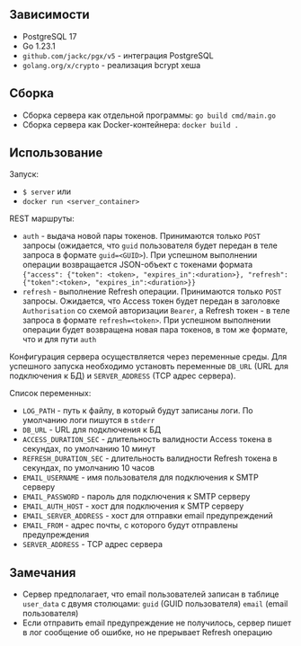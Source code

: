 ## Зависимости

- PostgreSQL 17
- Go 1.23.1
- ``github.com/jackc/pgx/v5`` - интеграция PostgreSQL
- ``golang.org/x/crypto`` - реализация bcrypt хеша

## Сборка
- Сборка сервера как отдельной программы: ``go build cmd/main.go``
- Сборка сервера как Docker-контейнера: ``docker build .``

## Использование
Запуск:
- ``$ server`` или
- ``docker run <server_container>``

REST маршруты:
- ``auth`` - выдача новой пары токенов. Принимаются только ``POST`` запросы (ожидается, что ``guid`` пользователя будет передан в теле запроса в формате ``guid=<GUID>``). При успешном выполнении операции возвращается JSON-объект с токенами формата ``{"access": {"token": <token>, "expires_in":<duration>}, "refresh":{"token":<token>, "expires_in":<duration>}}``
- ``refresh`` - выполнение Refresh операции. Принимаются только ``POST`` запросы. Ожидается, что Access токен будет передан в заголовке ``Authorisation`` со схемой авторизации ``Bearer``, а Refresh токен - в теле запроса в формате ``refresh=<token>``. При успешном выполнении операции будет возвращена новая пара токенов, в том же формате, что и для пути ``auth``

Конфигурация сервера осуществляется через переменные среды. Для успешного запуска необходимо установть переменные ``DB_URL`` (URL для подключения к БД) и ``SERVER_ADDRESS`` (TCP адрес сервера).

Список переменных:
- ``LOG_PATH`` - путь к файлу, в который будут записаны логи. По умолчанию логи пишутся в ``stderr``
- ``DB_URL`` - URL для подключения к БД
- ``ACCESS_DURATION_SEC`` - длительность валидности Access токена в секундах, по умолчанию 10 минут
- ``REFRESH_DURATION_SEC`` - длительность валидности Refresh токена в секундах, по умолчанию 10 часов
- ``EMAIL_USERNAME`` - имя пользователя для подключения к SMTP серверу
- ``EMAIL_PASSWORD`` - пароль для подключения к SMTP серверу
- ``EMAIL_AUTH_HOST`` - хост для подключения к SMTP серверу
- ``EMAIL_SERVER_ADDRESS`` - хост для отправки email предупреждений
- ``EMAIL_FROM`` - адрес почты, с которого будут отправлены предупреждения
- ``SERVER_ADDRESS`` - TCP адрес сервера

## Замечания
- Сервер предполагает, что email пользователей записан в таблице ``user_data`` с двумя столюцами: ``guid`` (GUID пользователя) ``email`` (email пользователя)
- Если отправить email предупреждение не получилось, сервер пишет в лог сообщение об ошибке, но не прерывает Refresh операцию

